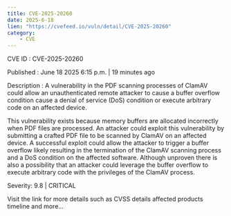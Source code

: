 ```yaml
---
title: CVE-2025-20260
date: 2025-6-18
lien: "https://cvefeed.io/vuln/detail/CVE-2025-20260"
category:
    - CVE
---
```


CVE ID : CVE-2025-20260

Published :  June 18
2025
6:15 p.m. | 19 minutes ago

Description : A vulnerability in the PDF scanning processes of ClamAV could allow an unauthenticated
remote attacker to cause a buffer overflow condition
cause a denial of service (DoS) condition
or execute arbitrary code on an affected device.

This vulnerability exists because memory buffers are allocated incorrectly when PDF files are processed. An attacker could exploit this vulnerability by submitting a crafted PDF file to be scanned by ClamAV on an affected device. A successful exploit could allow the attacker to trigger a buffer overflow
likely resulting in the termination of the ClamAV scanning process and a DoS condition on the affected software. Although unproven
there is also a possibility that an attacker could leverage the buffer overflow to execute arbitrary code with the privileges of the ClamAV process.

Severity: 9.8 | CRITICAL

Visit the link for more details
such as CVSS details
affected products
timeline
and more...
